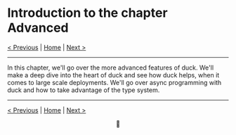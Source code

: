 # Introduction to the chapter Advanced

[< Previous](009-foundation-control-flow.md) | [Home](README.md) | [Next >](011-advanced-typesystem.md)

---

In this chapter, we'll go over the more advanced features of duck. We'll make a deep dive into the heart of duck and see how duck helps, when it comes to large scale deployments.
We'll go over async programming with duck and how to take advantage of the type system.

---

[< Previous](009-foundation-control-flow.md) | [Home](README.md) | [Next >](011-advanced-typesystem.md)

<div align="center">🦆</div>

